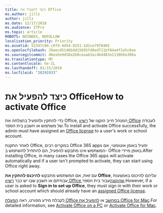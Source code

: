 ```yaml
---
title: כיצד להפעיל את Office
ms.author: jillz
author: jillz
ms.date: 12/17/2018
ms.audience: ITPro
ms.topic: article
ROBOTS: NOINDEX, NOFOLLOW
localization_priority: Priority
ms.assetid: 52347c04-c0fd-4d54-9251-1d1ce79f8405
ms.openlocfilehash: 29aecd5146b4d15695fd0ed721bf84a4f2a5c6ee
ms.sourcegitcommit: d6ea5e9458a2b8ceaab3ac4bd483e1130b9a398a
ms.translationtype: MT
ms.contentlocale: he-IL
ms.lasthandoff: 01/15/2019
ms.locfileid: "28291933"
---
```

# <a name="how-to-activate-office"></a><span data-ttu-id="af3b5-102">כיצד להפעיל את Office</span><span class="sxs-lookup"><span data-stu-id="af3b5-102">How to activate Office</span></span>

<span data-ttu-id="af3b5-103">כדי להתקין ולהפעיל בהצלחה את Office, המנהל חייב הוקצו של [רשיון Office](https://docs.microsoft.com/office365/admin/subscriptions-and-billing/assign-licenses-to-users) לעבודה של משתמש או חשבון בית הספר.</span><span class="sxs-lookup"><span data-stu-id="af3b5-103">To install and activate Office successfully, the admin must have assigned an [Office license](https://docs.microsoft.com/office365/admin/subscriptions-and-billing/assign-licenses-to-users) to a user's work or school account.</span></span> 
  
<span data-ttu-id="af3b5-104">לאחר התקנת Office, במקרים רבים Office 365 apps יפעיל באופן אוטומטי, אם המשתמש אינו מתבקש להפעיל, הם להתחיל להשתמש ב- Office באופן מיידי.</span><span class="sxs-lookup"><span data-stu-id="af3b5-104">After installing Office, in many cases the Office 365 apps will activate automatically and if a user isn't prompted to activate, they can start using Office right away.</span></span>
  
<span data-ttu-id="af3b5-105">עם זאת, אם המשתמש מתבקש **להיכנס להתקין את Office**, עליהם להיכנס באמצעות עבודתם או חשבון שבו יש כבר [רשיון Office שהוקצה](https://support.office.com/article/f8ab5e25-bf3f-4a47-b264-174b1ee925fd.aspx)עבור בית הספר.</span><span class="sxs-lookup"><span data-stu-id="af3b5-105">However, if a user is asked to **Sign in to set up Office**, they must sign in with their work or school account which should already have an [assigned Office license](https://support.office.com/article/f8ab5e25-bf3f-4a47-b264-174b1ee925fd.aspx).</span></span>
  
<span data-ttu-id="af3b5-106">לקבלת מידע מפורט, ראה [הפעלת Office במחשב](https://support.office.com/article/5bd38f38-db92-448b-a982-ad170b1e187e.aspx) או [להפעיל את Office for Mac](https://support.office.com/article/7f6646b1-bb14-422a-9ad4-a53410fcefb2.aspx).</span><span class="sxs-lookup"><span data-stu-id="af3b5-106">For detailed information, see [Activate Office on a PC](https://support.office.com/article/5bd38f38-db92-448b-a982-ad170b1e187e.aspx) or [Activate Office for Mac](https://support.office.com/article/7f6646b1-bb14-422a-9ad4-a53410fcefb2.aspx).</span></span>
  

